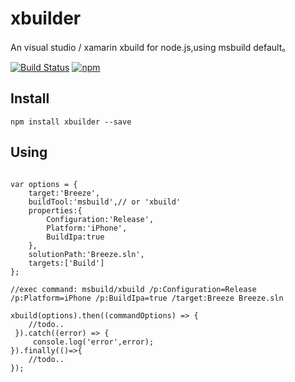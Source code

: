 # xbuilder
An visual studio / xamarin xbuild for node.js,using msbuild default。

[![Build Status](https://travis-ci.org/feiin/xbuilder.svg?branch=master)](https://travis-ci.org/feiin/xbuilder)
[![npm](https://img.shields.io/npm/dt/xbuilder.svg?maxAge=2592000)]()

## Install
```shell
npm install xbuilder --save
```

## Using

```nodejs

var options = {
    target:'Breeze',
    buildTool:'msbuild',// or 'xbuild'
    properties:{
        Configuration:'Release',
        Platform:'iPhone',
        BuildIpa:true
    },
    solutionPath:'Breeze.sln',
    targets:['Build']
};

//exec command: msbuild/xbuild /p:Configuration=Release /p:Platform=iPhone /p:BuildIpa=true /target:Breeze Breeze.sln

xbuild(options).then((commandOptions) => {
    //todo..
 }).catch((error) => {
     console.log('error',error);
}).finally(()=>{
    //todo..
});

```

